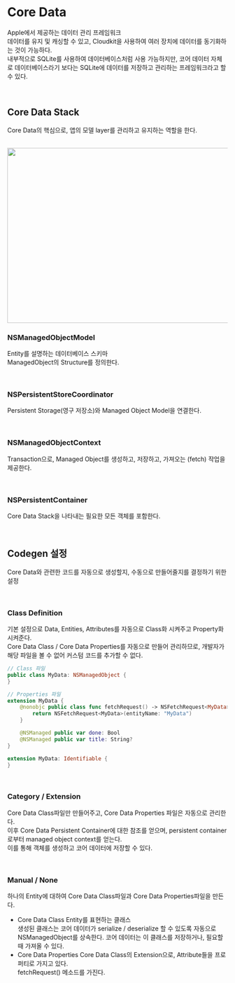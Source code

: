 # Core Data

Apple에서 제공하는 데이터 관리 프레임워크<br>
데이터를 유지 및 캐싱할 수 있고, Cloudkit을 사용하여 여러 장치에 데이터를 동기화하는 것이 가능하다.<br>
내부적으로 SQLite를 사용하여 데이터베이스처럼 사용 가능하지만, 코어 데이터 자체로 데이터베이스라기 보다는 SQLite에 데이터를 저장하고 관리하는 프레임워크라고 할 수 있다.<br>

<br>

## Core Data Stack
Core Data의 핵심으로, 앱의 모델 layer를 관리하고 유지하는 역할을 한다.<br>

<br>

<img src="https://github.com/LURKS02/iOS-Practice/assets/63408930/f3f4553d-e5b8-4b13-a28a-592145318de6" width="800" height="400"/>

### NSManagedObjectModel
Entity를 설명하는 데이터베이스 스키마<br>
ManagedObject의 Structure를 정의한다.<br>

<br>

### NSPersistentStoreCoordinator
Persistent Storage(영구 저장소)와 Managed Object Model을 연결한다.<br>

<br>

### NSManagedObjectContext
Transaction으로, Managed Object를 생성하고, 저장하고, 가져오는 (fetch) 작업을 제공한다.<br>

<br>

### NSPersistentContainer
Core Data Stack을 나타내는 필요한 모든 객체를 포함한다.<br>

<br>

## Codegen 설정
Core Data와 관련한 코드를 자동으로 생성할지, 수동으로 만들어줄지를 결정하기 위한 설정<br>

<br>

### Class Definition
기본 설정으로 Data, Entities, Attributes를 자동으로 Class화 시켜주고 Property화 시켜준다.<br>
Core Data Class / Core Data Properties를 자동으로 만들어 관리하므로, 개발자가 해당 파일을 볼 수 없어 커스텀 코드를 추가할 수 없다.<br>

```swift
// Class 파일
public class MyData: NSManagedObject {
}
```
```swift
// Properties 파일
extension MyData {
	@nonobjc public class func fetchRequest() -> NSFetchRequest<MyData> {
		return NSFetchRequest<MyData>(entityName: "MyData")
	}

	@NSManaged public var done: Bool
	@NSManaged public var title: String?
}

extension MyData: Identifiable {
}
```

<br>

### Category / Extension
Core Data Class파일만 만들어주고, Core Data Properties 파일은 자동으로 관리한다.<br>
이후 Core Data Persistent Container에 대한 참조를 얻으며, persistent container로부터 managed object context를 얻는다.<br>
이를 통해 객체를 생성하고 코어 데이터에 저장할 수 있다.<br>

<br>

### Manual / None
하나의 Entity에 대하여 Core Data Class파일과 Core Data Properties파일을 만든다.<br>

- Core Data Class
Entity를 표현하는 클래스<br>
생성된 클래스는 코어 데이터가 serialize / deserialize 할 수 있도록 자동으로 NSManagedObject를 상속한다.
코어 데이터는 이 클래스를 저장하거나, 필요할 때 가져올 수 있다.<br>
- Core Data Properties
Core Data Class의 Extension으로, Attribute들을 프로퍼티로 가지고 있다.<br>
fetchRequest() 메소드를 가진다.<br>

<br>
